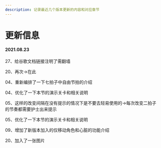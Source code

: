 ```yaml
---
description: 记录最近几个版本更新的内容和对应章节
---
```


# 更新信息

#### 2021.08.23

27、给谷歌文档链接注明了需翻墙

20、再次→在此

04、重新编排了一下七拍子中自由节拍的介绍

04、优化了一下本节的演示关卡和相关说明

05、这样的改变间隔在没有提示的情况下是不要去轻易使用的→每次改变二拍子的节奏都需要护士出来提示

05、优化了一下本节的演示关卡和相关说明

09、增加了新版本加入的仅移动角色和心脏的功能介绍

20、加入了一张图片



